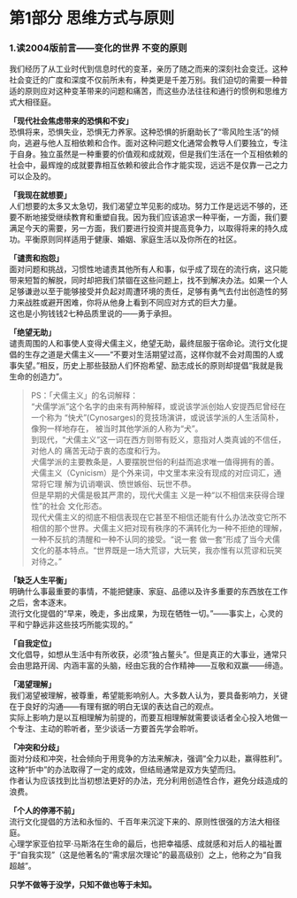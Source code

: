 # 第1部分 思维方式与原则 

### **1.读2004版前言——变化的世界 不变的原则**  
我们经历了从工业时代到信息时代的变革，亲历了随之而来的深刻社会变迁。这种社会变迁的广度和深度不仅前所未有，种类更是千差万别。我们迫切的需要一种普适的原则应对这种变革带来的问题和痛苦，而这些办法往往和通行的惯例和思维方式大相径庭。   

**「现代社会焦虑带来的恐惧和不安」**   
恐惧将来，恐惧失业，恐惧无力养家。这种恐惧的折磨助长了“零风险生活”的倾向，逃避与他人互相依赖和合作。面对这种问题文化通常会教导人们要独立，专注于自身。独立虽然是一种重要的价值观和成就观，但是我们生活在一个互相依赖的社会中，最辉煌的成就要靠相互依赖和彼此合作才能实现，远远不是仅靠一己之力可以企及的。  

**「我现在就想要」**   
人们想要的太多又太急切，我们渴望立竿见影的成功。努力工作是远远不够的，还要不断地接受继续教育和重塑自我。因为我们应该追求一种平衡，一方面，我们要满足今天的需要，另一方面，我们要进行投资并提高竞争力，以取得将来的持久成功。平衡原则同样适用于健康、婚姻、家庭生活以及你所在的社区。   

**「谴责和抱怨」**   
面对问题和挑战，习惯性地谴责其他所有人和事，似乎成了现在的流行病，这只能带来短暂的解脱，同时却把我们禁锢在这些问题上，找不到解决办法。如果一个人足够谦逊以至于能够接受并负起对周遭环境的责任，足够有勇气去付出创造性的努力来战胜或避开困难，你将从他身上看到不同应对方式的巨大力量。    
这也是小狗钱钱2七种品质里说的——勇于承担。  

**「绝望无助」**  
谴责周围的人和事使人变得犬儒主义，绝望无助，最终屈服于宿命论。流行文化提倡的生存之道是犬儒主义——“不要对生活期望过高，这样你就不会对周围的人或事失望。”相反，历史上那些鼓励人们怀抱希望、励志成长的原则却提倡“我就是我生命的创造力”。  

  
> PS：「犬儒主义」的名词解释：  
“犬儒学派”这个名字的由来有两种解释，或说该学派创始人安提西尼曾经在一个称为	“快犬”(Cynosarges)的竞技场演讲，或说该学派的人生活简朴，像狗一样地存在，	被当时其他学派的人称为“犬”。  
到现代，“犬儒主义”这一词在西方则带有贬义，意指对人类真诚的不信任，对他人的	痛苦无动于衷的态度和行为。  
犬儒学派的主要教条是，人要摆脱世俗的利益而追求唯一值得拥有的善。  
犬儒主义（Cynicism）是个外来词，中文里本来没有现成的对应词汇，通常将它理	解为讥诮嘲讽、愤世嫉俗、玩世不恭。   
但是早期的犬儒是极其严肃的，现代犬儒主	义是一种“以不相信来获得合理性”的社会	文化形态。  
现代犬儒主义的彻底不相信表现在它甚至不相信还能有什么办法改变它所不相信的那个世界。犬儒主义把对现有秩序的不满转化为一种不拒绝的理解，一种不反抗的清醒和一种不认同的接受。“说一套 做一套”形成了当今犬儒文化的基本特点。“世界既是一场大荒谬，大玩笑，我亦惟有以荒谬和玩笑对待之。”	   

**「缺乏人生平衡」**  
明确什么事最重要的事情，不能把健康、家庭、品德以及许多重要的东西放在工作之后，舍本逐末。  
流行文化提倡的“早来，晚走，多出成果，为现在牺牲一切。”——事实上，心灵的平和宁静远非这些技巧所能实现的。”   

**「自我定位」**   
文化倡导，如想从生活中有所收获，必须“独占鳌头”。但是真正的大事业，通常只会由思路开阔、内涵丰富的头脑，经由忘我的合作精神——互敬和双赢——缔造。  

**「渴望理解」**  
我们渴望被理解，被尊重，希望能影响别人。大多数人认为，要具备影响力，关键在于良好的沟通——有理有据的明白无误的表达自己的观点。     
实际上影响力是以互相理解为前提的，而要互相理解就需要谈话者全心投入地做一个专注、主动的聆听者，至少谈话一方要首先学会聆听。  

**「冲突和分歧」**   
面对分歧和冲突，社会倾向于用竞争的方法来解决，强调“全力以赴，赢得胜利”。这种“折中”的办法取得了一定的成效，但结局通常是双方失望而归。  
作者认为应该找到比当初想法更好的办法，充分利用创造性合作，避免分歧造成的浪费。  

**「个人的停滞不前」**    
流行文化提倡的方法和永恒的、千百年来沉淀下来的、原则性很强的方法大相径庭。  
心理学家亚伯拉罕·马斯洛在生命的最后，也把幸福感、成就感和对后人的福祉置于“自我实现”（这是他著名的“需求层次理论”的最高级别）之上，他称之为“自我超越”。   

**只学不做等于没学，只知不做也等于未知。**


















